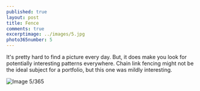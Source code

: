 ```yaml
---
published: true
layout: post
title: Fence 
comments: true
excerptimage: ../images/5.jpg
photo365number: 5
---
```


It's pretty hard to find a picture every day. But, it does make you look for potentially interesting patterns everywhere. Chain link fencing might not be the ideal subject for a portfolio, but this one was mildly interesting. 

![[Image 5/365](../images/5.jpg)](https://www.flickr.com/gp/tmadhavan/wa4m71)